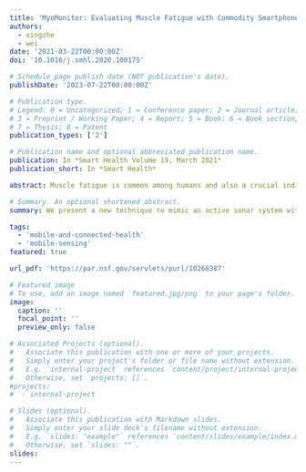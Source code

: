```yaml
---
title: 'MyoMonitor: Evaluating Muscle Fatigue with Commodity Smartphones'
authors:
  - xingzhe
  - wei
date: '2021-03-22T00:00:00Z'
doi: '10.1016/j.smhl.2020.100175'

# Schedule page publish date (NOT publication's date).
publishDate: '2023-07-22T00:00:00Z'

# Publication type.
# Legend: 0 = Uncategorized; 1 = Conference paper; 2 = Journal article;
# 3 = Preprint / Working Paper; 4 = Report; 5 = Book; 6 = Book section;
# 7 = Thesis; 8 = Patent
publication_types: ['2']

# Publication name and optional abbreviated publication name.
publication: In *Smart Health Volume 19, March 2021*
publication_short: In *Smart Health*

abstract: Muscle fatigue is common among humans and also a crucial indicator of many muscular diseases such as muscular dystrophy and disorders. Timely evaluation of muscle fatigue, hence, is important to track disease progress and avoid disease exacerbations. However, convenient tools for evaluating muscle fatigue out of clinic are still missing. In this paper, we present a new technique that uses commodity smartphones to evaluate muscle fatigue through simple and daily muscle exercises. The basic idea of our technique is to mimic an active sonar system with the smartphone's built-in microphone and speaker, and use this sonar system to evaluate muscle fatigue from the muscle's surface characteristics that can be measured from the transmitted acoustic signal. More specifically, our technique first measures the acoustic channel disturbances caused by fatigue-induced muscle tremor via channel estimation, and then derives quantitative fatigue levels from the variation of acoustic channel estimation. By using the arm bicep muscle as our primary target, we designed the exercise protocol and implemented a smartphone app for fatigue evaluation. Experiment results verified that our technique can precisely evaluate the speed of muscle fatigue accumulation, as well as identifying the actual fatigue occurrence. This technique, hence, could be used in practical home settings for effective fatigue evaluation on a daily basis. 

# Summary. An optional shortened abstract.
summary: We present a new technique to mimic an active sonar system with the smartphone's built-in microphone and speaker, and use this sonar system to evaluate muscle fatigue from the muscle's surface characteristics that can be measured from the transmitted acoustic signal.

tags:
  - 'mobile-and-connected-health'
  - 'mobile-sensing'
featured: true

url_pdf: 'https://par.nsf.gov/servlets/purl/10268387'

# Featured image
# To use, add an image named `featured.jpg/png` to your page's folder.
image:
  caption: ''
  focal_point: ''
  preview_only: false

# Associated Projects (optional).
#   Associate this publication with one or more of your projects.
#   Simply enter your project's folder or file name without extension.
#   E.g. `internal-project` references `content/project/internal-project/index.md`.
#   Otherwise, set `projects: []`.
#projects:
#  - internal-project

# Slides (optional).
#   Associate this publication with Markdown slides.
#   Simply enter your slide deck's filename without extension.
#   E.g. `slides: "example"` references `content/slides/example/index.md`.
#   Otherwise, set `slides: ""`.
slides:
---
```

